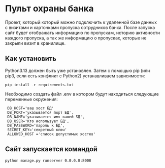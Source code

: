 # Пульт охраны банка
Проект, который который можно подключить к удаленной базе данных с визитами и карточками пропуска сотрудников банка. 
После запуска сайт будет отображать информацию по пропускам, историю активности каждого пропуска, а так же информацию о пропусках, которые не закрыли визит в хранилище.


## Как установить
Python3.13 должен быть уже установлен. Затем с помощью pip (или pip3, если есть конфликт с Python2) устанавливаем зависимости:
```
pip install -r requirements.txt
```
Необходимо создать файл .env в котором будут находиться следующие переменные окружения:
```
 DB_HOST='ваш хост БД'
 DB_PORT='указывается порт БД',
 DB_NAME='указывается имя вашей БД',
 DB_USER='Кто использует БД',
 DB_PASSWORD='пароль к БД',
 SECRET_KEY='секретный ключ'
 ALLOWED_HOST ='список допустимых хостов'
```
## Сайт запускается командой
```
python manage.py runserver 0.0.0.0:8000
```
